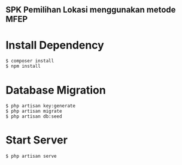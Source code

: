## SPK Pemilihan Lokasi menggunakan metode MFEP

# Install Dependency
```console
$ composer install
$ npm install
```

# Database Migration
```console
$ php artisan key:generate
$ php artisan migrate
$ php artisan db:seed
```

# Start Server
```console
$ php artisan serve
```